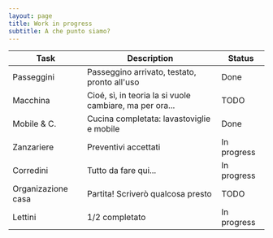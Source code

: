 ```yaml
---
layout: page
title: Work in progress
subtitle: A che punto siamo?
---
```


| Task | Description | Status |
| --- | --- | --- |
| Passeggini | Passeggino arrivato, testato, pronto all'uso | Done |
| Macchina | Cioé, sì, in teoria la si vuole cambiare, ma per ora... | TODO |
| Mobile & C. | Cucina completata: lavastoviglie e mobile | Done |
| Zanzariere | Preventivi accettati | In progress |
| Corredini | Tutto da fare qui... | In progress |
| Organizazione casa | Partita! Scriverò qualcosa presto | TODO |
| Lettini | 1/2 completato | In progress |
